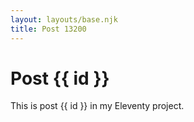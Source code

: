```yaml
---
layout: layouts/base.njk
title: Post 13200
---
```


# Post {{ id }}

This is post {{ id }} in my Eleventy project.
